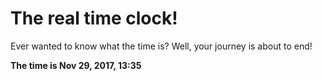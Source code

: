 # The real time clock!

Ever wanted to know what the time is? Well, your journey is about to end!

**The time is Nov 29, 2017, 13:35**